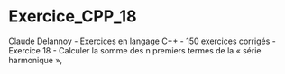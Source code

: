 # Exercice_CPP_18
Claude Delannoy - Exercices en langage C++ - 150 exercices corrigés - Exercice 18 - Calculer la somme des n premiers termes de la « série harmonique »,
